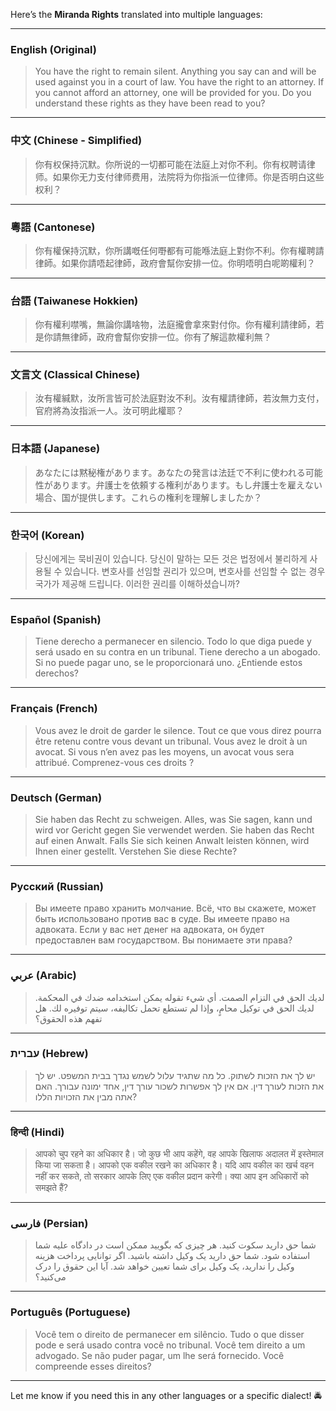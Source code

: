 Here’s the **Miranda Rights** translated into multiple languages:  

---

### **English (Original)**
>You have the right to remain silent. Anything you say can and will be used against you in a court of law. You have the right to an attorney. If you cannot afford an attorney, one will be provided for you. Do you understand these rights as they have been read to you?

---

### **中文 (Chinese - Simplified)**
> 你有权保持沉默。你所说的一切都可能在法庭上对你不利。你有权聘请律师。如果你无力支付律师费用，法院将为你指派一位律师。你是否明白这些权利？

---

### **粵語 (Cantonese)**
> 你有權保持沉默，你所講嘅任何嘢都有可能喺法庭上對你不利。你有權聘請律師。如果你請唔起律師，政府會幫你安排一位。你明唔明白呢啲權利？

---

### **台語 (Taiwanese Hokkien)**
> 你有權利噤嘴，無論你講啥物，法庭攏會拿來對付你。你有權利請律師，若是你請無律師，政府會幫你安排一位。你有了解這款權利無？

---

### **文言文 (Classical Chinese)**
> 汝有權緘默，汝所言皆可於法庭對汝不利。汝有權請律師，若汝無力支付，官府將為汝指派一人。汝可明此權耶？

---

### **日本語 (Japanese)**
> あなたには黙秘権があります。あなたの発言は法廷で不利に使われる可能性があります。弁護士を依頼する権利があります。もし弁護士を雇えない場合、国が提供します。これらの権利を理解しましたか？

---

### **한국어 (Korean)**
> 당신에게는 묵비권이 있습니다. 당신이 말하는 모든 것은 법정에서 불리하게 사용될 수 있습니다. 변호사를 선임할 권리가 있으며, 변호사를 선임할 수 없는 경우 국가가 제공해 드립니다. 이러한 권리를 이해하셨습니까?

---

### **Español (Spanish)**
> Tiene derecho a permanecer en silencio. Todo lo que diga puede y será usado en su contra en un tribunal. Tiene derecho a un abogado. Si no puede pagar uno, se le proporcionará uno. ¿Entiende estos derechos?

---

### **Français (French)**
> Vous avez le droit de garder le silence. Tout ce que vous direz pourra être retenu contre vous devant un tribunal. Vous avez le droit à un avocat. Si vous n’en avez pas les moyens, un avocat vous sera attribué. Comprenez-vous ces droits ?

---

### **Deutsch (German)**
> Sie haben das Recht zu schweigen. Alles, was Sie sagen, kann und wird vor Gericht gegen Sie verwendet werden. Sie haben das Recht auf einen Anwalt. Falls Sie sich keinen Anwalt leisten können, wird Ihnen einer gestellt. Verstehen Sie diese Rechte?

---

### **Русский (Russian)**
> Вы имеете право хранить молчание. Всё, что вы скажете, может быть использовано против вас в суде. Вы имеете право на адвоката. Если у вас нет денег на адвоката, он будет предоставлен вам государством. Вы понимаете эти права?

---

### **عربي (Arabic)**
> لديك الحق في التزام الصمت. أي شيء تقوله يمكن استخدامه ضدك في المحكمة. لديك الحق في توكيل محامٍ، وإذا لم تستطع تحمل تكاليفه، سيتم توفيره لك. هل تفهم هذه الحقوق؟

---

### **עברית (Hebrew)**
> יש לך את הזכות לשתוק. כל מה שתגיד עלול לשמש נגדך בבית המשפט. יש לך את הזכות לעורך דין. אם אין לך אפשרות לשכור עורך דין, אחד ימונה עבורך. האם אתה מבין את הזכויות הללו?

---

### **हिन्दी (Hindi)**
> आपको चुप रहने का अधिकार है। जो कुछ भी आप कहेंगे, वह आपके खिलाफ अदालत में इस्तेमाल किया जा सकता है। आपको एक वकील रखने का अधिकार है। यदि आप वकील का खर्च वहन नहीं कर सकते, तो सरकार आपके लिए एक वकील प्रदान करेगी। क्या आप इन अधिकारों को समझते हैं?

---

### **فارسی (Persian)**
> شما حق دارید سکوت کنید. هر چیزی که بگویید ممکن است در دادگاه علیه شما استفاده شود. شما حق دارید یک وکیل داشته باشید. اگر توانایی پرداخت هزینه وکیل را ندارید، یک وکیل برای شما تعیین خواهد شد. آیا این حقوق را درک می‌کنید؟

---

### **Português (Portuguese)**
> Você tem o direito de permanecer em silêncio. Tudo o que disser pode e será usado contra você no tribunal. Você tem direito a um advogado. Se não puder pagar, um lhe será fornecido. Você compreende esses direitos?

---

Let me know if you need this in any other languages or a specific dialect! 🚔

